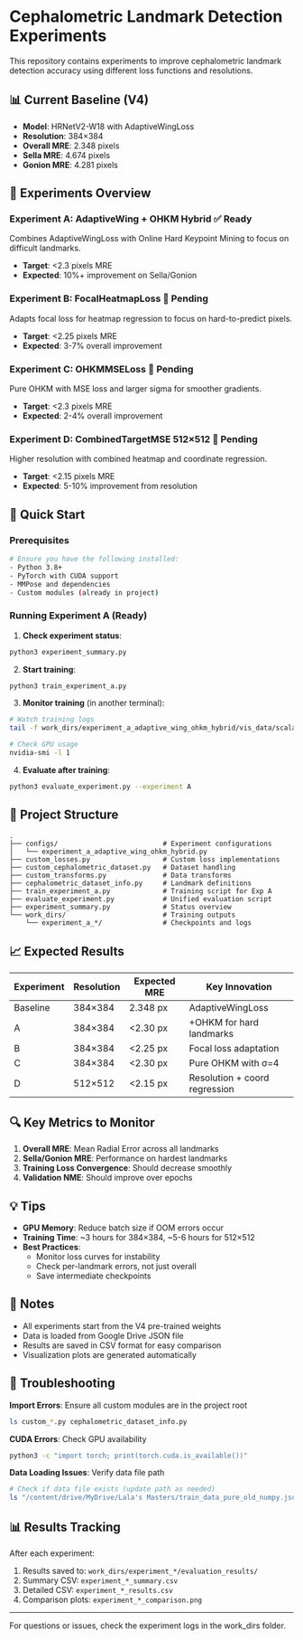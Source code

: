 # Cephalometric Landmark Detection Experiments

This repository contains experiments to improve cephalometric landmark detection accuracy using different loss functions and resolutions.

## 📊 Current Baseline (V4)
- **Model**: HRNetV2-W18 with AdaptiveWingLoss
- **Resolution**: 384×384
- **Overall MRE**: 2.348 pixels
- **Sella MRE**: 4.674 pixels
- **Gonion MRE**: 4.281 pixels

## 🧪 Experiments Overview

### Experiment A: AdaptiveWing + OHKM Hybrid ✅ Ready
Combines AdaptiveWingLoss with Online Hard Keypoint Mining to focus on difficult landmarks.
- **Target**: <2.3 pixels MRE
- **Expected**: 10%+ improvement on Sella/Gonion

### Experiment B: FocalHeatmapLoss 🔄 Pending
Adapts focal loss for heatmap regression to focus on hard-to-predict pixels.
- **Target**: <2.25 pixels MRE
- **Expected**: 3-7% overall improvement

### Experiment C: OHKMMSELoss 🔄 Pending
Pure OHKM with MSE loss and larger sigma for smoother gradients.
- **Target**: <2.3 pixels MRE
- **Expected**: 2-4% overall improvement

### Experiment D: CombinedTargetMSE 512×512 🔄 Pending
Higher resolution with combined heatmap and coordinate regression.
- **Target**: <2.15 pixels MRE
- **Expected**: 5-10% improvement from resolution

## 🚀 Quick Start

### Prerequisites
```bash
# Ensure you have the following installed:
- Python 3.8+
- PyTorch with CUDA support
- MMPose and dependencies
- Custom modules (already in project)
```

### Running Experiment A (Ready)

1. **Check experiment status**:
```bash
python3 experiment_summary.py
```

2. **Start training**:
```bash
python3 train_experiment_a.py
```

3. **Monitor training** (in another terminal):
```bash
# Watch training logs
tail -f work_dirs/experiment_a_adaptive_wing_ohkm_hybrid/vis_data/scalars.json

# Check GPU usage
nvidia-smi -l 1
```

4. **Evaluate after training**:
```bash
python3 evaluate_experiment.py --experiment A
```

## 📁 Project Structure
```
.
├── configs/                          # Experiment configurations
│   └── experiment_a_adaptive_wing_ohkm_hybrid.py
├── custom_losses.py                  # Custom loss implementations
├── custom_cephalometric_dataset.py   # Dataset handling
├── custom_transforms.py              # Data transforms
├── cephalometric_dataset_info.py     # Landmark definitions
├── train_experiment_a.py             # Training script for Exp A
├── evaluate_experiment.py            # Unified evaluation script
├── experiment_summary.py             # Status overview
└── work_dirs/                        # Training outputs
    └── experiment_a_*/               # Checkpoints and logs
```

## 📈 Expected Results

| Experiment | Resolution | Expected MRE | Key Innovation |
|------------|------------|--------------|----------------|
| Baseline   | 384×384    | 2.348 px     | AdaptiveWingLoss |
| A          | 384×384    | <2.30 px     | +OHKM for hard landmarks |
| B          | 384×384    | <2.25 px     | Focal loss adaptation |
| C          | 384×384    | <2.30 px     | Pure OHKM with σ=4 |
| D          | 512×512    | <2.15 px     | Resolution + coord regression |

## 🔍 Key Metrics to Monitor

1. **Overall MRE**: Mean Radial Error across all landmarks
2. **Sella/Gonion MRE**: Performance on hardest landmarks
3. **Training Loss Convergence**: Should decrease smoothly
4. **Validation NME**: Should improve over epochs

## 💡 Tips

- **GPU Memory**: Reduce batch size if OOM errors occur
- **Training Time**: ~3 hours for 384×384, ~5-6 hours for 512×512
- **Best Practices**: 
  - Monitor loss curves for instability
  - Check per-landmark errors, not just overall
  - Save intermediate checkpoints

## 📝 Notes

- All experiments start from the V4 pre-trained weights
- Data is loaded from Google Drive JSON file
- Results are saved in CSV format for easy comparison
- Visualization plots are generated automatically

## 🐛 Troubleshooting

**Import Errors**: Ensure all custom modules are in the project root
```bash
ls custom_*.py cephalometric_dataset_info.py
```

**CUDA Errors**: Check GPU availability
```bash
python3 -c "import torch; print(torch.cuda.is_available())"
```

**Data Loading Issues**: Verify data file path
```bash
# Check if data file exists (update path as needed)
ls "/content/drive/MyDrive/Lala's Masters/train_data_pure_old_numpy.json"
```

## 📊 Results Tracking

After each experiment:
1. Results saved to: `work_dirs/experiment_*/evaluation_results/`
2. Summary CSV: `experiment_*_summary.csv`
3. Detailed CSV: `experiment_*_results.csv`
4. Comparison plots: `experiment_*_comparison.png`

---

For questions or issues, check the experiment logs in the work_dirs folder. 